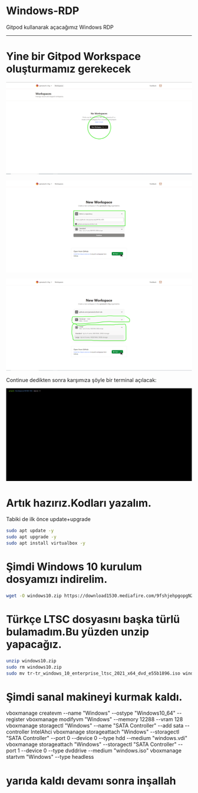 # Windows-RDP
Gitpod kullanarak açacağımız Windows RDP
________________________________________________
# Yine bir Gitpod Workspace oluşturmamız gerekecek
![Gitpod New Workspace](https://raw.githubusercontent.com/cjamaturk/XFCE4-VDS/main/gitpodnw.png)

![Gitpod Seçilecek Repo](https://raw.githubusercontent.com/cjamaturk/XFCE4-VDS/main/gitpodrepo.png)

![Gitpod Terminal+Large](https://raw.githubusercontent.com/cjamaturk/XFCE4-VDS/main/gitpod.png)

Continue dedikten sonra karşımıza şöyle bir terminal açılacak:

![Gitpod Terminal](https://raw.githubusercontent.com/cjamaturk/XFCE4-VDS/main/gitpodterminal.png)

# Artık hazırız.Kodları yazalım.
Tabiki de ilk önce update+upgrade

```bash
sudo apt update -y
sudo apt upgrade -y
sudo apt install virtualbox -y
```
# Şimdi Windows 10 kurulum dosyamızı indirelim.

```bash
wget -O windows10.zip https://download1530.mediafire.com/9fshjehpgopgN23aZvWPSkdWO0ohQidr0K3dWb4mpmB64L4k6cSEiXRYxyQsRsy2TwgQHhl66zLVSmDRkQ3yQr3Kq1a9k2cQOWwZl402AM6Nr9fEAgqi9657CMbDTNOuAl4UbYFrffy5jhtSuM8S77B5JFIW2WXt2brBplhBj49xuQ/zcq26ogtvhuwjnn/TR_ISO_x64_2021_TeknikNot.com.zip
```

# Türkçe LTSC dosyasını başka türlü bulamadım.Bu yüzden unzip yapacağız.

```bash
unzip windows10.zip
sudo rm windows10.zip
sudo mv tr-tr_windows_10_enterprise_ltsc_2021_x64_dvd_e55b1896.iso windows.iso
```

# Şimdi sanal makineyi kurmak kaldı.

vboxmanage createvm --name "Windows" --ostype "Windows10_64" --register
vboxmanage modifyvm "Windows" --memory 12288 --vram 128
vboxmanage storagectl "Windows" --name "SATA Controller" --add sata --controller IntelAhci
vboxmanage storageattach "Windows" --storagectl "SATA Controller" --port 0 --device 0 --type hdd --medium "windows.vdi"
vboxmanage storageattach "Windows" --storagectl "SATA Controller" --port 1 --device 0 --type dvddrive --medium "windows.iso"
vboxmanage startvm "Windows" --type headless




# yarıda kaldı devamı sonra inşallah
